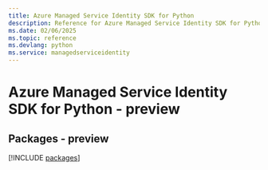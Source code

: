 ```yaml
---
title: Azure Managed Service Identity SDK for Python
description: Reference for Azure Managed Service Identity SDK for Python
ms.date: 02/06/2025
ms.topic: reference
ms.devlang: python
ms.service: managedserviceidentity
---
```

# Azure Managed Service Identity SDK for Python - preview
## Packages - preview
[!INCLUDE [packages](managed-service-identity-index.md)]